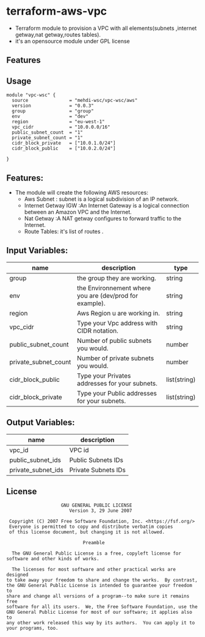 # terraform-aws-vpc
- Terraform module to provision a VPC with all elements(subnets ,internet getway,nat getway,routes tables).
- it's an opensource module under GPL license
## Features

## Usage
```
module "vpc-wsc" {
  source               = "mehdi-wsc/vpc-wsc/aws"
  version              = "0.0.3"
  group                = "group"
  env                  = "dev"
  region               = "eu-west-1"
  vpc_cidr             = "10.0.0.0/16"
  public_subnet_count  = "1"
  private_subnet_count = "1"
  cidr_block_private   = ["10.0.1.0/24"]
  cidr_block_public    = ["10.0.2.0/24"]

}
```
## Features:

- The module will create the following AWS resources:
    * Aws Subnet :  subnet is a logical subdivision of an IP network.
    * Internet Getway IGW :An Internet Gateway is a logical connection between an Amazon VPC and the Internet.
    * Nat Getway :A NAT getway configures to forward traffic to the Internet.
    * Route Tables: it's list of routes .


## Input Variables:

| name                 | description                                             | type         |
|----------------------|---------------------------------------------------------|--------------|
| group                | the group they are working.                             | string       |
| env                  | the Environnement where you are (dev/prod for example). | string       |
| region               | Aws Region u are working in.                            | string       |
| vpc_cidr             | Type your Vpc address with CIDR notation.               | string       |
| public_subnet_count  | Number of public subnets you would.                     | number       |
| private_subnet_count | Number of private subnets you would.                    | number       |
| cidr_block_public    | Type your Privates addresses for your subnets.          | list(string) |
| cidr_block_private   | Type your Public addresses for your subnets.            | list(string) |

## Output Variables:

| name               | description         |
|--------------------|---------------------|
| vpc_id             | VPC id              |
| public_subnet_ids  | Public Subnets IDs  |
| private_subnet_ids | Private Subnets IDs |

## License
```
                    GNU GENERAL PUBLIC LICENSE
                       Version 3, 29 June 2007

 Copyright (C) 2007 Free Software Foundation, Inc. <https://fsf.org/>
 Everyone is permitted to copy and distribute verbatim copies
 of this license document, but changing it is not allowed.

                            Preamble

  The GNU General Public License is a free, copyleft license for
software and other kinds of works.

  The licenses for most software and other practical works are designed
to take away your freedom to share and change the works.  By contrast,
the GNU General Public License is intended to guarantee your freedom to
share and change all versions of a program--to make sure it remains free
software for all its users.  We, the Free Software Foundation, use the
GNU General Public License for most of our software; it applies also to
any other work released this way by its authors.  You can apply it to
your programs, too.
```
